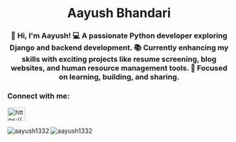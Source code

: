 <h1 align="center"> Aayush Bhandari</h1>
<h3 align="center">👋 Hi, I'm Aayush!
  💻 A passionate Python developer exploring Django and backend development.
  📚 Currently enhancing my skills with exciting projects like resume screening, blog websites,         and human resource management tools. 
  🎯 Focused on learning, building, and sharing.</h3>

<h3 align="left">Connect with me:</h3>
<p align="left">
<a href="https://linkedin.com/in/https://www.linkedin.com/in/aayush-bhandari-40aa09287/" target="blank"><img align="center" src="https://raw.githubusercontent.com/rahuldkjain/github-profile-readme-generator/master/src/images/icons/Social/linked-in-alt.svg" alt="https://www.linkedin.com/in/aayush-bhandari-40aa09287/" height="30" width="40" /></a>
</p>

<p><img align="left" src="https://github-readme-stats.vercel.app/api/top-langs?username=aayush1332&show_icons=true&locale=en&layout=compact" alt="aayush1332" /></p>

<p><img align="center" src="https://github-readme-streak-stats.herokuapp.com/?user=aayush1332&" alt="aayush1332" /></p>
